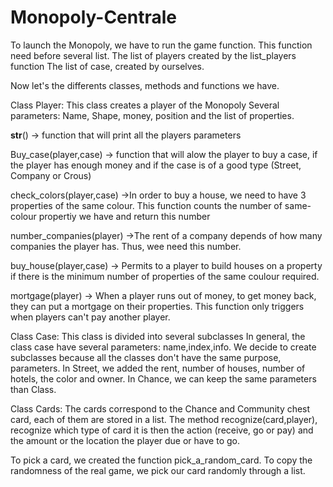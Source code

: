 # Monopoly-Centrale
To launch the Monopoly, we have to run the game function. 
This function need before several list. 
The list of players created by the list_players function
The list of case, created by ourselves.

Now let's the differents classes, methods and functions we have. 

Class Player:
This class creates a player of the Monopoly
Several parameters: Name, Shape, money, position and the list of properties.

__str__() -> function that will print all the players parameters

Buy_case(player,case) -> function that will alow the player to buy a case, if the player has enough money and if the case is of a good type (Street, Company or Crous)

check_colors(player,case) ->In order to buy a house, we need to have 3 properties of the same colour. This function counts the number of same-colour propertiy we have and return this number 

number_companies(player) ->The rent of a company depends of how many companies the player has. Thus, wee need this number.

buy_house(player,case) -> Permits to a player to build houses on  a property if there is the minimum number of properties of the same coulour required.

mortgage(player) -> When a player runs out of money, to get money back, they can put a mortgage on their properties. This function only triggers when players can't pay another player.

Class Case:
This class is divided into several subclasses 
In general, the class case have several parameters: name,index,info.
We decide to create subclasses because all the classes don't have the same purpose, parameters. 
In Street, we added the rent, number of houses, number of hotels, the color and owner.
In Chance, we can keep the same parameters than Class.

Class Cards: 
The cards correspond to the Chance and Community chest card, each of them are stored in a list. 
The method recognize(card,player), recognize which type of card it is then the action (receive, go or pay) and the amount or the location the player due or have to go. 

To pick a card, we created the function pick_a_random_card. To copy the randomness of the real game, we pick our card randomly through a list.






